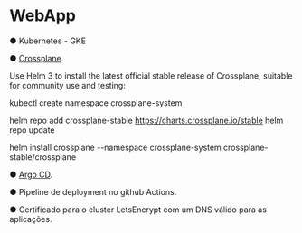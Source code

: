 # WebApp

● Kubernetes - GKE 

● [Crossplane](https://crossplane.io/).

Use Helm 3 to install the latest official stable release of Crossplane, suitable for community use and testing:

kubectl create namespace crossplane-system

helm repo add crossplane-stable https://charts.crossplane.io/stable
helm repo update

helm install crossplane --namespace crossplane-system crossplane-stable/crossplane

● [Argo CD](https://argo-cd.readthedocs.io/en/stable/).

● Pipeline de deployment no github Actions.

● Certificado para o cluster LetsEncrypt com um DNS válido para as aplicações.
